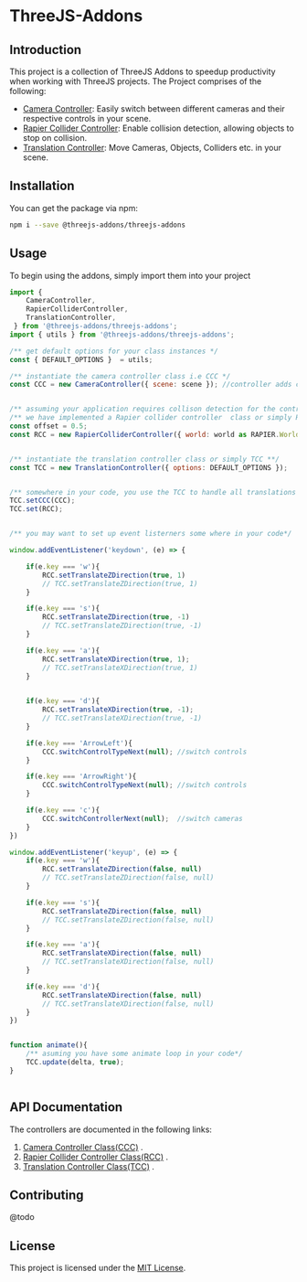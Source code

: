 # ThreeJS-Addons

## Introduction
This project is a collection of ThreeJS Addons to speedup productivity when working with ThreeJS projects.
The Project comprises of the following:
- [Camera Controller](./src/docs/CCC.md): Easily switch between different cameras and their respective controls in your scene.
- [Rapier Collider Controller](./src/docs/RCC.md): Enable collision detection, allowing objects to stop on collision.
- [Translation Controller](./src/docs/TCC.md): Move Cameras, Objects, Colliders etc. in your scene.

## Installation

You can get the package via npm:

```bash
npm i --save @threejs-addons/threejs-addons
```

## Usage

To begin using the addons, simply import them into your project

```js
import {
    CameraController,
    RapierColliderController, 
    TranslationController,
 } from '@threejs-addons/threejs-addons';
import { utils } from '@threejs-addons/threejs-addons';

/** get default options for your class instances */
const { DEFAULT_OPTIONS }  = utils;

/** instantiate the camera controller class i.e CCC */
const CCC = new CameraController({ scene: scene }); //controller adds cameras to your scene


/** assuming your application requires collison detection for the controllers **/
/** we have implemented a Rapier collider controller  class or simply RCC */
const offset = 0.5;
const RCC = new RapierColliderController({ world: world as RAPIER.World, offset, options: DEFAULT_OPTIONS });


/** instantiate the translation controller class or simply TCC **/
const TCC = new TranslationController({ options: DEFAULT_OPTIONS });


/** somewhere in your code, you use the TCC to handle all translations */
TCC.setCCC(CCC);
TCC.set(RCC);


/** you may want to set up event listerners some where in your code*/

window.addEventListener('keydown', (e) => {

    if(e.key === 'w'){
        RCC.setTranslateZDirection(true, 1)
        // TCC.setTranslateZDirection(true, 1)
    }

    if(e.key === 's'){
        RCC.setTranslateZDirection(true, -1)
        // TCC.setTranslateZDirection(true, -1)
    }

    if(e.key === 'a'){
        RCC.setTranslateXDirection(true, 1);
        // TCC.setTranslateXDirection(true, 1)
    }
    

    if(e.key === 'd'){
        RCC.setTranslateXDirection(true, -1);
        // TCC.setTranslateXDirection(true, -1)
    }

    if(e.key === 'ArrowLeft'){
        CCC.switchControlTypeNext(null); //switch controls
    }

    if(e.key === 'ArrowRight'){
        CCC.switchControlTypeNext(null); //switch controls
    }

    if(e.key === 'c'){
        CCC.switchControllerNext(null);  //switch cameras          
    }
})

window.addEventListener('keyup', (e) => {
    if(e.key === 'w'){
        RCC.setTranslateZDirection(false, null)
        // TCC.setTranslateZDirection(false, null)
    }

    if(e.key === 's'){
        RCC.setTranslateZDirection(false, null)
        // TCC.setTranslateZDirection(false, null)
    }

    if(e.key === 'a'){
        RCC.setTranslateXDirection(false, null)
        // TCC.setTranslateXDirection(false, null)
    }

    if(e.key === 'd'){
        RCC.setTranslateXDirection(false, null)
        // TCC.setTranslateXDirection(false, null)
    }
})


function animate(){
    /** asuming you have some animate loop in your code*/
    TCC.update(delta, true);
}



```
## API Documentation

The controllers are documented in the following links:

1. [Camera Controller Class(CCC)](./src/docs/CCC.md) .
2. [Rapier Collider Controller Class(RCC)](./src/docs/RCC.md) .
3. [Translation Controller Class(TCC)](./src/docs/TCC.md) .



## Contributing
@todo

## License

This project is licensed under the [MIT License](./LICENSE).